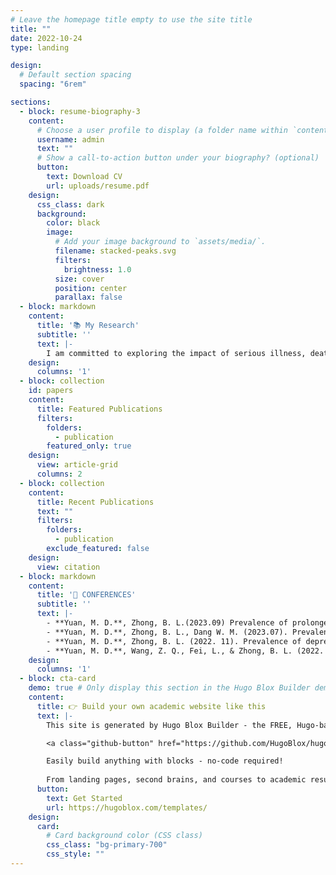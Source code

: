 ```yaml
---
# Leave the homepage title empty to use the site title
title: ""
date: 2022-10-24
type: landing

design:
  # Default section spacing
  spacing: "6rem"

sections:
  - block: resume-biography-3
    content:
      # Choose a user profile to display (a folder name within `content/authors/`)
      username: admin
      text: ""
      # Show a call-to-action button under your biography? (optional)
      button:
        text: Download CV
        url: uploads/resume.pdf
    design:
      css_class: dark
      background:
        color: black
        image:
          # Add your image background to `assets/media/`.
          filename: stacked-peaks.svg
          filters:
            brightness: 1.0
          size: cover
          position: center
          parallax: false
  - block: markdown
    content:
      title: '📚 My Research'
      subtitle: ''
      text: |-
        I am committed to exploring the impact of serious illness, death, and bereavement on people's physical and mental well-being, and how to help people heal and grow from it. In the future I hope to use a range of qualitative and quantitative methods to comprehensively examine the impact of these dilemmas on individuals.
    design:
      columns: '1'
  - block: collection
    id: papers
    content:
      title: Featured Publications
      filters:
        folders:
          - publication
        featured_only: true
    design:
      view: article-grid
      columns: 2
  - block: collection
    content:
      title: Recent Publications
      text: ""
      filters:
        folders:
          - publication
        exclude_featured: false
    design:
      view: citation
  - block: markdown
    content:
      title: '📝 CONFERENCES'
      subtitle: ''
      text: |-
        - **Yuan, M. D.**, Zhong, B. L.(2023.09) Prevalence of prolonged grief disorder and its symptoms in bereaved persons in China: a systematic review and meta-analysis. Symposium on Psychological Trauma and Crisis Intervention. Wuhan, Hubei.
        - **Yuan, M. D.**, Zhong, B. L., Dang W. M. (2023.07). Prevalence of workplace sexual harassment and associated factors against nurses in Chinese medicine hospitals. Hubei Sexology Association. Tianmen, Hubei.
        - **Yuan, M. D.**, Zhong, B. L. (2022. 11). Prevalence of depressive symptoms among Chinese Shidu parents: A systemic review and meta-analysis. The 33rd Student Science and Technology Paper Presentation of China University of Geosciences. Wuhan, Hubei.
        - **Yuan, M. D.**, Wang, Z. Q., Fei, L., & Zhong, B. L. (2022. 07). Prevalence of prolonged grief disorder and its symptoms in Chinese parents who lost their only child: A systematic review and meta-analysis. Chinese Society of Neuroscience & Psychiatry. Xi'an, Shaanxi.
    design:
      columns: '1'
  - block: cta-card
    demo: true # Only display this section in the Hugo Blox Builder demo site
    content:
      title: 👉 Build your own academic website like this
      text: |-
        This site is generated by Hugo Blox Builder - the FREE, Hugo-based open source website builder trusted by 250,000+ academics like you.

        <a class="github-button" href="https://github.com/HugoBlox/hugo-blox-builder" data-color-scheme="no-preference: light; light: light; dark: dark;" data-icon="octicon-star" data-size="large" data-show-count="true" aria-label="Star HugoBlox/hugo-blox-builder on GitHub">Star</a>

        Easily build anything with blocks - no-code required!
        
        From landing pages, second brains, and courses to academic resumés, conferences, and tech blogs.
      button:
        text: Get Started
        url: https://hugoblox.com/templates/
    design:
      card:
        # Card background color (CSS class)
        css_class: "bg-primary-700"
        css_style: ""
---
```

